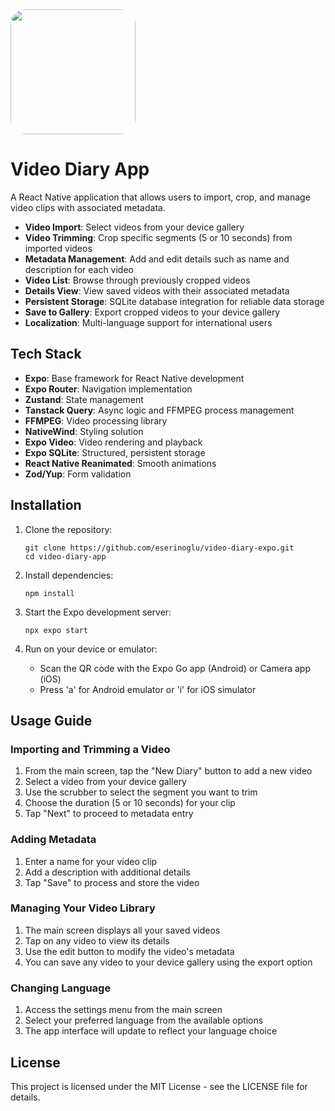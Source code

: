 <img src="https://github.com/user-attachments/assets/777ff08d-1db2-4d60-8f54-b2c4093ad69c" width="200" height="200" style="border-radius:24px"/>

# Video Diary App

A React Native application that allows users to import, crop, and manage video clips with associated metadata.


- **Video Import**: Select videos from your device gallery
- **Video Trimming**: Crop specific segments (5 or 10 seconds) from imported videos
- **Metadata Management**: Add and edit details such as name and description for each video
- **Video List**: Browse through previously cropped videos
- **Details View**: View saved videos with their associated metadata
- **Persistent Storage**: SQLite database integration for reliable data storage
- **Save to Gallery**: Export cropped videos to your device gallery
- **Localization**: Multi-language support for international users

## Tech Stack

- **Expo**: Base framework for React Native development
- **Expo Router**: Navigation implementation
- **Zustand**: State management
- **Tanstack Query**: Async logic and FFMPEG process management
- **FFMPEG**: Video processing library
- **NativeWind**: Styling solution
- **Expo Video**: Video rendering and playback
- **Expo SQLite**: Structured, persistent storage
- **React Native Reanimated**: Smooth animations
- **Zod/Yup**: Form validation

## Installation

1. Clone the repository:
   ```
   git clone https://github.com/eserinoglu/video-diary-expo.git
   cd video-diary-app
   ```

2. Install dependencies:
   ```
   npm install
   ```
   
3. Start the Expo development server:
   ```
   npx expo start
   ```

4. Run on your device or emulator:
   - Scan the QR code with the Expo Go app (Android) or Camera app (iOS)
   - Press 'a' for Android emulator or 'i' for iOS simulator

## Usage Guide

### Importing and Trimming a Video

1. From the main screen, tap the "New Diary" button to add a new video
2. Select a video from your device gallery
3. Use the scrubber to select the segment you want to trim
4. Choose the duration (5 or 10 seconds) for your clip
5. Tap "Next" to proceed to metadata entry

### Adding Metadata

1. Enter a name for your video clip
2. Add a description with additional details
3. Tap "Save" to process and store the video

### Managing Your Video Library

1. The main screen displays all your saved videos
2. Tap on any video to view its details
3. Use the edit button to modify the video's metadata
4. You can save any video to your device gallery using the export option

### Changing Language

1. Access the settings menu from the main screen
2. Select your preferred language from the available options
3. The app interface will update to reflect your language choice


## License

This project is licensed under the MIT License - see the LICENSE file for details.
